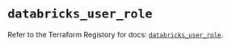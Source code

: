 # `databricks_user_role`

Refer to the Terraform Registory for docs: [`databricks_user_role`](https://registry.terraform.io/providers/databricks/databricks/1.16.1/docs/resources/user_role).
